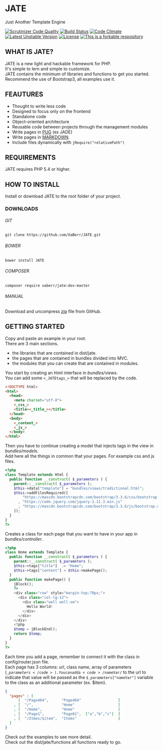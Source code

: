 # JATE
Just Another Template Engine

[![Scrutinizer Code Quality](https://scrutinizer-ci.com/g/XaBerr/JATE/badges/quality-score.png?b=master)](https://scrutinizer-ci.com/g/XaBerr/JATE/?branch=master)
[![Build Status](https://scrutinizer-ci.com/g/XaBerr/JATE/badges/build.png?b=master)](https://scrutinizer-ci.com/g/XaBerr/JATE/build-status/master)
[![Code Climate](https://codeclimate.com/github/XaBerr/JATE/badges/gpa.svg)](https://codeclimate.com/github/XaBerr/JATE)
<br>
[![Latest Unstable Version](https://poser.pugx.org/xaberr/jate/v/unstable)](https://packagist.org/packages/xaberr/jate)
[![License](https://poser.pugx.org/xaberr/jate/license)](https://packagist.org/packages/xaberr/jate)
[![This is a forkable respository](https://img.shields.io/badge/forkable-yes-brightgreen.svg)](https://basicallydan.github.io/forkability/?u=XaBerr&r=JATE&l=PHP)

## WHAT IS JATE?
JATE is a new light and hackable framework for PHP.<br>
It's simple to lern and simple to customize.<br>
JATE contains the minimum of libraries and functions to get you started.<br>
Recommend the use of Bootstrap3, all examples use it.<br>
## FEAUTURES
- Thought to write less code
- Designed to focus only on the frontend
- Standalone code
- Object-oriented architecture
- Reusable code between projects through the management modules
- Write pages in [PUG](http://www.jade-lang.com) (ex JADE)
- Write pages in [MARKDOWN](http://parsedown.org/).
- Include files dynamically with `jRequire("relativePath")`

## REQUIREMENTS
JATE requires PHP 5.4 or higher.
## HOW TO INSTALL
Install or download JATE to the root folder of your project.
### DOWNLOADS
###### GIT
```
git clone https://github.com/XaBerr/JATE.git
```
###### BOWER
```
bower install JATE
```
###### COMPOSER
```
composer require xaberr/jate:dev-master
```
###### MANUAL
Download and uncompress [zip](https://github.com/XaBerr/JATE/archive/master.zip) file from GitHub.
## GETTING STARTED
Copy and paste an example in your root.<br>
There are 3 main sections.
 - the libraries that are contained in dist/jate.
 - the pages that are contained in bundles divided into MVC.
 - the modules that you can create that are contained in modules.

You start by creating an html interface in _bundles/views_.<br>
You can add some <code><\_JATEtags\_></code> that will be replaced by the code.
```html
<!DOCTYPE html>
<html>
  <head>
    <meta charset="utf-8">
    <_css_>
    <title><_title_></title>
  </head>
  <body>
    <_content_>
    <_js_>
  </body>
</html>
```
Then you have to continue creating a model that injects tags in the view in _bundles/models_.<br>Add here all the things in common that your pages. For example css and js files.
```php
<?php
class Template extends Html {
  public function __construct( $_parameters ) {
    parent::__construct( $_parameters );
    $this->data["template"] = "bundles/views/tradictional.html";
    $this->addFilesRequired([
        "https://maxcdn.bootstrapcdn.com/bootstrap/3.3.6/css/bootstrap.min.css"
      , "https://code.jquery.com/jquery-1.11.3.min.js"
      , "https://maxcdn.bootstrapcdn.com/bootstrap/3.3.6/js/bootstrap.min.js"
    ]);
  }
}
?>
```
Creates a class for each page that you want to have in your app in _bundles/controller_.<br>
```php
<?php
class Home extends Template {
  public function __construct( $_parameters ) {
    parent::__construct( $_parameters );
    $this->tags["title"]  .= "Home";
    $this->tags["content"] = $this->makePage();
  }
  public function makePage() {
    jBlock();
    ?>
    <div class="row" style="margin-top:70px;">
      <div class="col-lg-12">
        <div class="well well-sm">
          Hello World!
        </div>
      </div>
    </div>
    <?php
    $temp = jBlockEnd();
    return $temp;
  }
}
?>
```
Each time you add a page, remember to connect it with the class in config/router.json file.<br>Each page has 3 columns: url, class name, array of parameters (<code>$\_parameters</code>). You can add a <code>/$nameVar/</code> to the url to indicate that value will be passed as the <code>$\_parameters["nameVar"]</code> variable to the class as an additional parameter (ex. $item).
```json
{
  "pages" : [
      [  "/Page404",      "Page404"                 ]
    , [  "/",             "Home"                    ]
    , [  "/Home",         "Home"                    ]
    , [  "/Page1",        "Page01",  ["a","b","c"]  ]
    , [  "/Itmes/$item",  "Items"                   ]
  ]
}

```
Check out the examples to see more detail.<br>
Check out the dist/jate/functions all functions ready to go.<br>
